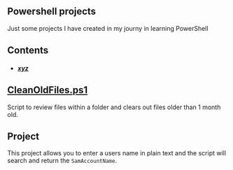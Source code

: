## Powershell projects

Just some projects I have created in my journy in learning PowerShell

## Contents
- ##### [xyz](#project)

## [CleanOldFiles.ps1](CleanOldFiles.ps1)
Script to review files within a folder and clears out files older than 1 month old.

## Project
This project allows you to enter a users name in plain text and the script will search and return the `SamAccountName`.
